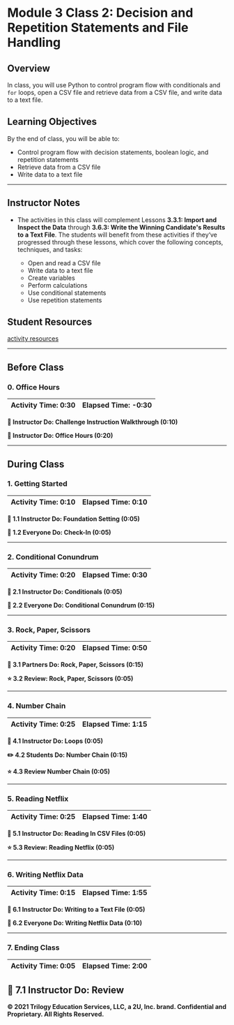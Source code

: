 # Module 3 Class 2: Decision and Repetition Statements and File Handling

## Overview

In class, you will use Python to control program flow with conditionals and `for` loops, open a CSV file and retrieve data from a CSV file, and write data to a text file.

## Learning Objectives

By the end of class, you will be able to:

* Control program flow with decision statements, boolean logic, and repetition statements
* Retrieve data from a CSV file
* Write data to a text file

- - -

## Instructor Notes

* The activities in this class will complement Lessons **3.3.1: Import and Inspect the Data** through **3.6.3: Write the Winning Candidate's Results to a Text File**.  The students will benefit from these activities if they‘ve progressed through these lessons, which cover the following concepts, techniques, and tasks:

    * Open and read a CSV file
    * Write data to a text file
    * Create variables
    * Perform calculations
    * Use conditional statements  
    * Use repetition statements

## Student Resources

[activity resources](https://2u-data-curriculum-team.s3.amazonaws.com/data-viz-online-lesson-plans/03-Lessons/3-2-Student-Resources.zip)

- - -

## Before Class

### 0. Office Hours

| Activity Time: 0:30       |  Elapsed Time:     -0:30  |
|---------------------------|---------------------------|

<strong>📣 Instructor Do: Challenge Instruction Walkthrough (0:10) </strong>

<strong>📣  Instructor Do: Office Hours (0:20)</strong>

- - -

## During Class

### 1. Getting Started

| Activity Time:       0:10 |  Elapsed Time:      0:10  |
|---------------------------|---------------------------|

<strong>📣 1.1 Instructor Do: Foundation Setting (0:05)</strong>

<strong>🎉 1.2 Everyone Do: Check-In (0:05)</strong>

- - -

### 2. Conditional Conundrum

| Activity Time:       0:20 |  Elapsed Time:      0:30  |
|---------------------------|---------------------------|

<strong>📣 2.1 Instructor Do: Conditionals (0:05)</strong>

<strong>🎉 2.2 Everyone Do: Conditional Conundrum (0:15)</strong>

- - -

### 3. Rock, Paper, Scissors

| Activity Time:       0:20 |  Elapsed Time:      0:50  |
|---------------------------|---------------------------|

<strong>👥 3.1 Partners Do: Rock, Paper, Scissors (0:15)</strong>

<strong>⭐ 3.2 Review: Rock, Paper, Scissors (0:05)</strong>

- - -

### 4. Number Chain

| Activity Time:       0:25 |  Elapsed Time:      1:15  |
|---------------------------|---------------------------|

<strong> 📣  4.1 Instructor Do: Loops (0:05)</strong>

<strong> ✏️ 4.2 Students Do: Number Chain (0:15)</strong>

<strong> ⭐ 4.3 Review Number Chain (0:05)</strong>

- - -

### 5. Reading Netflix

| Activity Time:       0:25 |  Elapsed Time:      1:40  |
|---------------------------|---------------------------|

<strong>📣 5.1 Instructor Do: Reading In CSV Files (0:05)</strong>

<strong>⭐ 5.3 Review: Reading Netflix (0:05)</strong>

- - -

### 6. Writing Netflix Data

| Activity Time:       0:15 |  Elapsed Time:      1:55  |
|---------------------------|---------------------------|

<strong> 📣  6.1 Instructor Do: Writing to a Text File (0:05)</summary>

<strong>🎉 6.2 Everyone Do: Writing Netflix Data (0:10)</strong>

- - -

### 7. Ending Class

| Activity Time:       0:05 |  Elapsed Time:      2:00  |
|---------------------------|---------------------------|

<strong>📣  7.1 Instructor Do: Review </strong>
---

© 2021 Trilogy Education Services, LLC, a 2U, Inc. brand.  Confidential and Proprietary.  All Rights Reserved.
